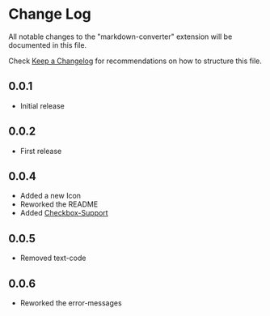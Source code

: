 # Change Log
All notable changes to the "markdown-converter" extension will be documented in this file.

Check [Keep a Changelog](http://keepachangelog.com/) for recommendations on how to structure this file.

## 0.0.1
  - Initial release

## 0.0.2
  - First release

## 0.0.4
  - Added a new Icon
  - Reworked the README
  - Added [Checkbox-Support][MarkdownItCheckbox]

## 0.0.5
  - Removed text-code

## 0.0.6
  - Reworked the error-messages

<!--- References -->
[MarkdownItCheckbox]: https://www.npmjs.com/package/markdown-it-checkbox
